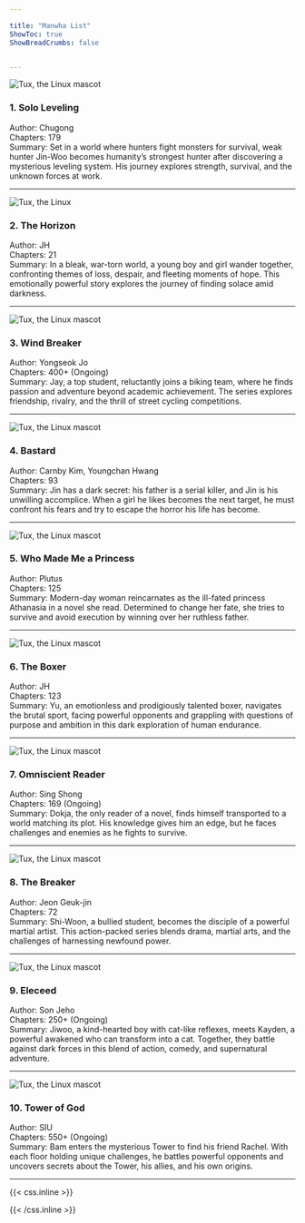 ```yaml
---

title: "Manwha List"
ShowToc: true
ShowBreadCrumbs: false


---
```

![Tux, the Linux mascot](/images/oone.JPG)
### 1. Solo Leveling  
Author: Chugong   
Chapters: 179  
Summary: Set in a world where hunters fight monsters for survival, weak hunter Jin-Woo becomes humanity’s strongest hunter after discovering a mysterious leveling system. His journey explores strength, survival, and the unknown forces at work.  



---
![Tux, the Linux](/images/ttwo.JPG)
### 2. The Horizon   
Author: JH  
Chapters: 21  
Summary: In a bleak, war-torn world, a young boy and girl wander together, confronting themes of loss, despair, and fleeting moments of hope. This emotionally powerful story explores the journey of finding solace amid darkness.

---

![Tux, the Linux mascot](/images/tthree.JPG)
### 3. Wind Breaker
Author: Yongseok Jo   
Chapters: 400+ (Ongoing)  
Summary: Jay, a top student, reluctantly joins a biking team, where he finds passion and adventure beyond academic achievement. The series explores friendship, rivalry, and the thrill of street cycling competitions.

---

![Tux, the Linux mascot](/images/ffour.JPG)
### 4. Bastard   
Author: Carnby Kim, Youngchan Hwang  
Chapters: 93  
Summary: Jin has a dark secret: his father is a serial killer, and Jin is his unwilling accomplice. When a girl he likes becomes the next target, he must confront his fears and try to escape the horror his life has become.

---

![Tux, the Linux mascot](/images/ffive4.JPG)
### 5. Who Made Me a Princess  
Author: Plutus  
Chapters: 125  
Summary: Modern-day woman reincarnates as the ill-fated princess Athanasia in a novel she read. Determined to change her fate, she tries to survive and avoid execution by winning over her ruthless father.

---

![Tux, the Linux mascot](/images/ssix.JPG)
### 6. The Boxer  
Author: JH  
Chapters: 123   
Summary: Yu, an emotionless and prodigiously talented boxer, navigates the brutal sport, facing powerful opponents and grappling with questions of purpose and ambition in this dark exploration of human endurance.

---

![Tux, the Linux mascot](/images/sseven2.JPG)
### 7. Omniscient Reader  
Author: Sing Shong  
Chapters: 169 (Ongoing)  
Summary: Dokja, the only reader of a novel, finds himself transported to a world matching its plot. His knowledge gives him an edge, but he faces challenges and enemies as he fights to survive.

---

![Tux, the Linux mascot](/images/eeight.JPG)
### 8. The Breaker  
Author: Jeon Geuk-jin  
Chapters: 72  
Summary: Shi-Woon, a bullied student, becomes the disciple of a powerful martial artist. This action-packed series blends drama, martial arts, and the challenges of harnessing newfound power.

---

![Tux, the Linux mascot](/images/nnine.JPG)
### 9. Eleceed  
Author: Son Jeho  
Chapters: 250+ (Ongoing)  
Summary: Jiwoo, a kind-hearted boy with cat-like reflexes, meets Kayden, a powerful awakened who can transform into a cat. Together, they battle against dark forces in this blend of action, comedy, and supernatural adventure.

---

![Tux, the Linux mascot](/images/tten.JPG)
### 10. Tower of God  
Author: SIU  
Chapters: 550+ (Ongoing)  
Summary: Bam enters the mysterious Tower to find his friend Rachel. With each floor holding unique challenges, he battles powerful opponents and uncovers secrets about the Tower, his allies, and his own origins.


---




{{< css.inline >}}

<style>
.emojify {
	font-family: Apple Color Emoji, Segoe UI Emoji, NotoColorEmoji, Segoe UI Symbol, Android Emoji, EmojiSymbols;
	font-size: 2rem;
	vertical-align: middle;
}
@media screen and (max-width:650px) {
  .nowrap {
    display: block;
    margin: 25px 0;
  }
}
</style>

{{< /css.inline >}}
